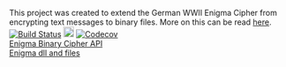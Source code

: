 This project was created to extend the German WWII Enigma Cipher from encrypting text messages to binary files.
More on this can be read [here](https://oddsandendscoding.wordpress.com/2016/06/28/enigma-binary-cipher).
<br/>
[![Build Status](https://travis-ci.org/FredEkstrand/EnigmaBinaryCipher.svg?branch=master)](https://travis-ci.org/FredEkstrand/EnigmaBinaryCipher)
<a href="https://badge.fury.io/gh/FredEkstrand%2FEnigmaBinaryCipher"><img src="https://badge.fury.io/gh/FredEkstrand%2FEnigmaBinaryCipher.svg" alt="GitHub version" height="19"></a>
<a href="https://codecov.io/gh/FredEkstrand/EnigmaBinaryCipher">
  <img src="https://codecov.io/gh/FredEkstrand/EnigmaBinaryCipher/branch/master/graph/badge.svg" alt="Codecov" />
</a>
<br/>
[Enigma Binary Cipher API](http://fredekstrand.github.io/)
<br/>
[Enigma dll and files](https://github.com/FredEkstrand/EnigmaBinaryCipher/releases)

